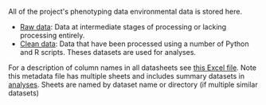 All of the project's phenotyping data environmental data is stored here. 

- [Raw data](./raw): Data at intermediate stages of processing or lacking processing entirely.
- [Clean data](./clean): Data that have been processed using a number of Python and R scripts. Theses datasets are used for analyses.

For a description of column names in all datasheets see [this Excel file](../metadata.xlsx). Note this metadata file has multiple sheets and includes summary datasets in [analyses](../analyses).
Sheets are named by dataset name or directory (if multiple similar datasets)